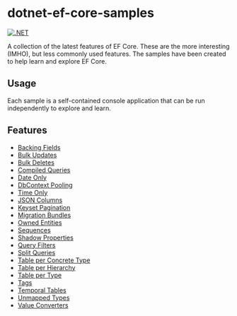 # dotnet-ef-core-samples

[![.NET](https://github.com/danielmackay/dotnet-ef-core-samples/actions/workflows/dotnet.yml/badge.svg)](https://github.com/danielmackay/dotnet-ef-core-samples/actions/workflows/dotnet.yml)

A collection of the latest features of EF Core.  These are the more interesting (IMHO), but less commonly used features.  The samples have been created to help learn and explore EF Core.

## Usage

Each sample is a self-contained console application that can be run independently to explore and learn.

## Features

- [Backing Fields](https://github.com/danielmackay/dotnet-ef-core-samples/tree/main/BackingFields)
- [Bulk Updates](https://github.com/danielmackay/dotnet-ef-core-samples/tree/main/BulkUpdates)
- [Bulk Deletes](https://github.com/danielmackay/dotnet-ef-core-samples/tree/main/BulkDeletes)
- [Compiled Queries](https://github.com/danielmackay/dotnet-ef-core-samples/tree/main/CompiledQueries)
- [Date Only](https://github.com/danielmackay/dotnet-ef-core-samples/tree/main/DateOnlyTimeOnly)
- [DbContext Pooling](https://github.com/danielmackay/dotnet-ef-core-samples/tree/main/DbContextPooling)
- [Time Only](https://github.com/danielmackay/dotnet-ef-core-samples/tree/main/DateOnlyTimeOnly)
- [JSON Columns](https://github.com/danielmackay/dotnet-ef-core-samples/tree/main/JsonColumns)
- [Keyset Pagination](https://github.com/danielmackay/dotnet-ef-core-samples/tree/main/KeysetPagination)
- [Migration Bundles](https://github.com/danielmackay/dotnet-ef-core-samples/tree/main/MigrationBundles)
- [Owned Entities](https://github.com/danielmackay/dotnet-ef-core-samples/tree/main/OwnedEntities)
- [Sequences](https://github.com/danielmackay/dotnet-ef-core-samples/tree/main/Sequences)
- [Shadow Properties](https://github.com/danielmackay/dotnet-ef-core-samples/tree/main/ShadowProperties)
- [Query Filters](https://github.com/danielmackay/dotnet-ef-core-samples/tree/main/QueryFilters)
- [Split Queries](https://github.com/danielmackay/dotnet-ef-core-samples/tree/main/SplitQueries)
- [Table per Concrete Type](https://github.com/danielmackay/dotnet-ef-core-samples/tree/main/TablePerConcreteType)
- [Table per Hierarchy](https://github.com/danielmackay/dotnet-ef-core-samples/tree/main/TablePerHierarchy)
- [Table per Type](https://github.com/danielmackay/dotnet-ef-core-samples/tree/main/TablePerType)
- [Tags](https://github.com/danielmackay/dotnet-ef-core-samples/tree/main/Tags)
- [Temporal Tables](https://github.com/danielmackay/dotnet-ef-core-samples/tree/main/TemporalTables)
- [Unmapped Types](https://github.com/danielmackay/dotnet-ef-core-samples/tree/main/UnmappedTypes)
- [Value Converters](https://github.com/danielmackay/dotnet-ef-core-samples/tree/main/ValueConverters)
